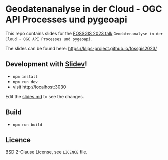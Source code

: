 # Geodatenanalyse in der Cloud - OGC API Processes und pygeoapi

This repo contains slides for the [FOSSGIS 2023 talk](https://pretalx.com/fossgis2023/talk/BTSUDS) `Geodatenanalyse in der Cloud - OGC API Processes und pygeoapi`.

The slides can be found here: https://klips-project.github.io/fossgis2023/

## Development with [Slidev](https://github.com/slidevjs/slidev)!

- `npm install`
- `npm run dev`
- visit http://localhost:3030

Edit the [slides.md](./slides.md) to see the changes.

## Build

- `npm run build`

## Licence

BSD 2-Clause License, see `LICENCE` file.
